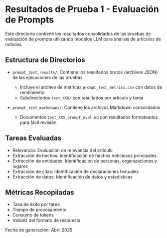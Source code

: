 # Resultados de Prueba 1 - Evaluación de Prompts

Este directorio contiene los resultados consolidados de las pruebas de evaluación de prompts utilizando modelos LLM para análisis de artículos de noticias.

## Estructura de Directorios

- `prompt_test_results/`: Contiene los resultados brutos (archivos JSON) de las ejecuciones de las pruebas
  - Incluye el archivo de métricas `prompt_test_metrics.csv` con datos de rendimiento
  - Subdirectorios `test_XXX/` con resultados por artículo y tarea

- `prompt_test_markdowns/`: Contiene los archivos Markdown consolidados
  - Documentos `test_XXX_prompt_eval.md` con resultados formateados para fácil revisión

## Tareas Evaluadas

- Relevancia: Evaluación de relevancia del artículo
- Extracción de hechos: Identificación de hechos noticiosos principales
- Extracción de entidades: Identificación de personas, organizaciones y lugares
- Extracción de citas: Identificación de declaraciones textuales
- Extracción de datos: Identificación de datos y estadísticas

## Métricas Recopiladas

- Tasa de éxito por tarea
- Tiempo de procesamiento
- Consumo de tokens
- Validez del formato de respuesta

Fecha de generación: Abril 2025